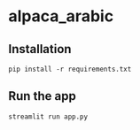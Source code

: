 # alpaca_arabic

## Installation

`pip install -r requirements.txt`

## Run the app

`streamlit run app.py`